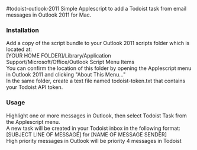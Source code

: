 #todoist-outlook-2011
Simple Applescript to add a Todoist task from email messages in Outlook 2011 for Mac.

### Installation

Add a copy of the script bundle to your Outlook 2011 scripts folder which is located at:  
[YOUR HOME FOLDER]/Library/Application Support/Microsoft/Office/Outlook Script Menu Items  
You can confirm the location of this folder by opening the Applescript menu in Outlook 2011 and clicking "About This Menu..."  
In the same folder, create a text file named todoist-token.txt that contains your Todoist API token.

### Usage

Highlight one or more messages in Outlook, then select Todoist Task from the Applescript menu.  
A new task will be created in your Todoist inbox in the following format:  
[SUBJECT LINE OF MESSAGE] for [NAME OF MESSAGE SENDER]  
High priority messages in Outlook will be priority 4 messages in Todoist
